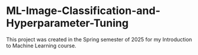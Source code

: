 # ML-Image-Classification-and-Hyperparameter-Tuning
This project was created in the Spring semester of 2025 for my Introduction to Machine Learning course.
